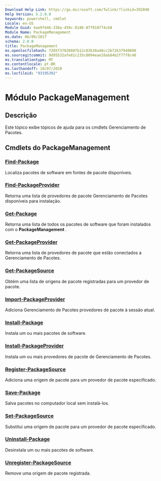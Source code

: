 ```yaml
---
Download Help Link: https://go.microsoft.com/fwlink/?linkid=392040
Help Version: 5.2.0.0
keywords: powershell, cmdlet
Locale: en-US
Module Guid: 4ae9fd46-338a-459c-8186-07f910774cb8
Module Name: PackageManagement
ms.date: 06/09/2017
schema: 2.0.0
title: PackageManagement
ms.openlocfilehash: 7285f37020807b12c03b38a48cc2b72637940898
ms.sourcegitcommit: 9d95532afe81c235c8094eae28ab84b2f77f8c48
ms.translationtype: MT
ms.contentlocale: pt-BR
ms.lasthandoff: 10/07/2020
ms.locfileid: "93195392"
---
```

# Módulo PackageManagement

## Descrição

Este tópico exibe tópicos de ajuda para os cmdlets Gerenciamento de Pacotes.

## Cmdlets do PackageManagement

### [Find-Package](Find-Package.md)
Localiza pacotes de software em fontes de pacote disponíveis.

### [Find-PackageProvider](Find-PackageProvider.md)
Retorna uma lista de provedores de pacote Gerenciamento de Pacotes disponíveis para instalação.

### [Get-Package](Get-Package.md)
Retorna uma lista de todos os pacotes de software que foram instalados com o **PackageManagement** .

### [Get-PackageProvider](Get-PackageProvider.md)
Retorna uma lista de provedores de pacote que estão conectados a Gerenciamento de Pacotes.

### [Get-PackageSource](Get-PackageSource.md)
Obtém uma lista de origens de pacote registradas para um provedor de pacote.

### [Import-PackageProvider](Import-PackageProvider.md)
Adiciona Gerenciamento de Pacotes provedores de pacote à sessão atual.

### [Install-Package](Install-Package.md)
Instala um ou mais pacotes de software.

### [Install-PackageProvider](Install-PackageProvider.md)
Instala um ou mais provedores de pacote de Gerenciamento de Pacotes.

### [Register-PackageSource](Register-PackageSource.md)
Adiciona uma origem de pacote para um provedor de pacote especificado.

### [Save-Package](Save-Package.md)
Salva pacotes no computador local sem instalá-los.

### [Set-PackageSource](Set-PackageSource.md)
Substitui uma origem de pacote para um provedor de pacote especificado.

### [Uninstall-Package](Uninstall-Package.md)
Desinstala um ou mais pacotes de software.

### [Unregister-PackageSource](Unregister-PackageSource.md)
Remove uma origem de pacote registrada.
